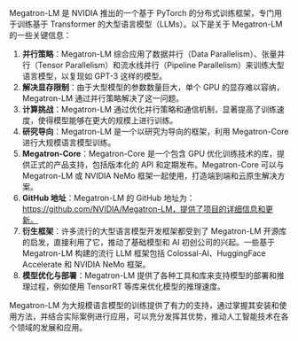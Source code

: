 Megatron-LM 是 NVIDIA 推出的一个基于 PyTorch 的分布式训练框架，专门用于训练基于 Transformer 的大型语言模型（LLMs）。以下是关于 Megatron-LM 的一些关键信息：

1. **并行策略**：Megatron-LM 综合应用了数据并行（Data Parallelism）、张量并行（Tensor Parallelism）和流水线并行（Pipeline Parallelism）来训练大型语言模型，以复现如 GPT-3 这样的模型。
2. **解决显存限制**：由于大型模型的参数数量巨大，单个 GPU 的显存难以容纳，Megatron-LM 通过并行策略解决了这一问题。
3. **计算挑战**：Megatron-LM 通过优化并行策略和通信机制，显著提高了训练速度，使得模型能够在更大的规模上进行训练。
4. **研究导向**：Megatron-LM 是一个以研究为导向的框架，利用 Megatron-Core 进行大规模语言模型训练。
5. **Megatron-Core**：Megatron-Core 是一个包含 GPU 优化训练技术的库，提供正式的产品支持，包括版本化的 API 和定期发布。Megatron-Core 可以与 Megatron-LM 或 NVIDIA NeMo 框架一起使用，打造端到端和云原生解决方案。
6. **GitHub 地址**：Megatron-LM 的 GitHub 地址为：https://github.com/NVIDIA/Megatron-LM，提供了项目的详细信息和更新。
7. **衍生框架**：许多流行的大型语言模型开发框架都受到了 Megatron-LM 开源库的启发，直接利用了它，推动了基础模型和 AI 初创公司的兴起。一些基于 Megatron-LM 构建的流行 LLM 框架包括 Colossal-AI、HuggingFace Accelerate 和 NVIDIA NeMo 框架。
8. **模型优化与部署**：Megatron-LM 提供了各种工具和库来支持模型的部署和推理过程，例如使用 TensorRT 等库来优化模型的推理速度。

Megatron-LM 为大规模语言模型的训练提供了有力的支持，通过掌握其安装和使用方法，并结合实际案例进行应用，可以充分发挥其优势，推动人工智能技术在各个领域的发展和应用。